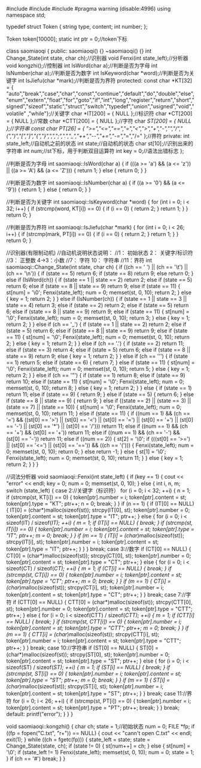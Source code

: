 #include<iostream>
#include<string>
#include<fstream>
#pragma warning (disable:4996)
using namespace std;

typedef struct Token
{
	string type, content;
	int number;
};

Token token[10000];
static int ptr = 0;//token下标

class saomiaoqi
{
public:
	saomiaoqi() {}
	~saomiaoqi() {}
	int Change_State(int state, char ch);//识别器
	void Fenxi(int state_left);//分析器
	void kongzhi();//控制器
	int IsWord(char a);//判断是否为字母
	int IsNumber(char a);//判断是否为数字
	int IsKeyword(char *word);//判断是否为关键字
	int IsJiefu(char *mark);//判断是否为界符
protected:
	const char *KT[32] = { "auto","break","case","char","const","continue","default","do","double","else","enum","extern","float","for","goto","if","int","long","register","return","short","signed","sizeof","static","struct","switch","typedef","union","usigned","void","volatile" ,"while"};//关键字
	char *IT[200] = { NULL };//标识符
	char *CT[200] = { NULL };//常数
	char *CTT[200] = { NULL };//字符
	char *ST[200] = { NULL };//字符串
	const char *PT[26] = { ">=","<=","==","=","<",">","+","-","*","/","(",")","[","]","{","}",",",";",".","_","++","--","+=","-=","*=","/=" };//界符
private:
	int state_left;//自动机之前的状态
	int state;//自动机的状态
	char st[10];//识别出来的字符串
	int num;//st下标，用于判断双目运算符
	int key = 0;//语法出错标志
};

//判断是否为字母
int saomiaoqi::IsWord(char a)
{
	if (((a >= 'a') && (a <= 'z')) || ((a >= 'A') && (a <= 'Z')))
	{
		return 1;
	}
	else
	{
		return 0;
	}
}

//判断是否为数字
int saomiaoqi::IsNumber(char a)
{
	if ((a >= '0') && (a <= '9'))
	{
		return 1;
	}
	else
	{
		return 0;
	}
}

//判断是否为关键字
int saomiaoqi::IsKeyword(char *word)
{
	for (int i = 0; i < 32; i++)
	{
		if (strcmp(word, KT[i]) == 0)
		{
			if (i == 0)
			{
				return 2;
			}
			return 1;
		}
	}
	return 0;
}

//判断是否为界符
int saomiaoqi::IsJiefu(char *mark)
{
	for (int i = 0; i < 26; i++)
	{
		if (strcmp(mark, PT[i]) == 0)
		{
			if (i == 0)
			{
				return 2;
			}
			return 1;
		}
	}
	return 0;
}

//识别器(有限制动机)
//自动机说明状态说明：
//1： 初始状态 2：   关键字/标识符
//3： 正整数   4->3：小数
//7： 字符     10：   字符串
//11：界符
int saomiaoqi::Change_State(int state, char ch)
{
	if ((ch == ' ') || (ch == '\t') || (ch == '\n'))
	{
		if (state == 5)
			return 6;
		if (state == 8)
			return 9;
		else return 0;
	}
	else if (IsWord(ch))
	{
		if (state == 1 || state == 2)
			return 2;
		else if (state == 5)
			return 6;
		else if (state == 8 || state == 9)
			return 9;
		else if (state == 11)
		{
			st[num] = '\0';
			Fenxi(state_left);
			num = 0;
			memset(st, 0, 10);
			return 2;
		}
		else
		{
			key = 1;
			return 2;
		}
	}
	else if (IsNumber(ch))
	{
		if (state == 1 || state == 3 || state == 4)
			return 3;
		else if (state == 2)
			return 2;
		else if (state == 5)
			return 6;
		else if (state == 8 || state == 9)
			return 9;
		else if (state == 11)
		{
			st[num] = '\0';
			Fenxi(state_left);
			num = 0;
			memset(st, 0, 10);
			return 3;
		}
		else
		{
			key = 1;
			return 2;
		}
	}
	else if (ch == '_')
	{
		if (state == 1 || state == 2)
			return 2;
		else if (state = 5)
			return 6;
		else if (state == 8 || state == 9)
			return 9;
		else if (state == 11)
		{
			st[num] = '\0';
			Fenxi(state_left);
			num = 0;
			memset(st, 0, 10);
			return 2;
		}
		else
		{
			key = 1;
			return 2;
		}
	}
	else if (ch == '.')
	{
		if (state == 2)
			return 11;
		else if (state == 3)
			return 4;
		else if (state = 5)
			return 6;
		else if (state == 8 || state == 9)
			return 9;
		else
		{
			key = 1;
			return 2;
		}
	}
	else if (ch == '\'')
	{
		if (state == 1)
			return 5;
		else if (state == 6)
		{
			return 7;
		}
		else if (state == 11)
		{
			st[num] = '\0';
			Fenxi(state_left);
			num = 0;
			memset(st, 0, 10);
			return 5;
		}
		else
		{
			key = 1;
			return 2;
		}
	}
	else if (ch == '\"')
	{
		if (state == 1)
			return 8;
		else if (state == 9)
			return 10;
		else if (state == 11)
		{
			st[num] = '\0';
			Fenxi(state_left);
			num = 0;
			memset(st, 0, 10);
			return 8;
		}
		else
		{
			key = 1;
			return 2;
		}
	}
	else
	{
		if (state == 1)
			return 11;
		else if (state == 9)
		{
			return 9;
		}
		else if (state == 5)
		{
			return 6;
		}
		else if (state == 8 || state == 9)
		{
			return 9;
		}
		else if ((state == 2) || (state == 3) || (state == 7) || (state == 10))
		{
			st[num] = '\0';
			Fenxi(state_left);
			num = 0;
			memset(st, 0, 10);
			return 11;
		}
		else if (state == 11)
		{
			if ((num == 1) && (ch == '=') && ((st[0] == '>') || (st[0] == '<') || (st[0] == '=') || (st[0] == '+') || (st[0] == '-') || (st[0] == '*') || (st[0] == '/')))
				return 11;
			else if ((num == 1) && (ch == '+') && (st[0] == '+'))
				return 11;
			else if ((num == 1) && (ch == '-') && (st[0] == '-'))
				return 11;
			else if ((num == 2))
			{
				st[2] = '\0';
				if (((st[0] == '>=') || (st[0] == '<=') || (st[0] == '==')) && ((ch == '(')))
				{
					Fenxi(state_left);
					num = 0;
					memset(st, 0, 10);
					return 0;
				}
				else
					return -1;
			}
			else
			{
				st[1] = '\0';
				Fenxi(state_left);
				num = 0;
				memset(st, 0, 10);
				return 11;
			}
		}
		else
		{
			key = 1;
			return 2;
		}
	}
}

//词法分析器
void saomiaoqi::Fenxi(int state_left)
{
	if (key == 1)
	{
		cout << "error" << endl;
		key = 0;
		num = 0;
		memset(st, 0, 10);
	}
	else
	{
		int i, n, m;
		switch (state_left)
		{
		case 2://关键字（标识符）
			for (i = 0; i < 32; ++i)
			{
				n = 1;
				if (strcmp(st, KT[i]) == 0)
				{
					token[ptr].number = i;
					token[ptr].content = st;
					token[ptr].type = "KT";
					ptr++;
					n = 0;
					break;
				}
			}
			if (n == 1)
			{
				if (IT[0] == NULL)
				{
					IT[0] = (char*)malloc(sizeof(st));
					strcpy(IT[0], st);
					token[ptr].number = 0;
					token[ptr].content = st;
					token[ptr].type = "IT";
					ptr++;
				}
				else
				{
					for (i = 0; i < sizeof(IT) / sizeof(*IT); ++i)
					{
						m = 1;
						if (IT[i] == NULL)
						{
							break;
						}
						if (strcmp(st, IT[i]) == 0)
						{
							token[ptr].number = i;
							token[ptr].content = st;
							token[ptr].type = "IT";
							ptr++;
							m = 0;
							break;
						}
					}
					if (m == 1)
					{
						IT[i] = (char*)malloc(sizeof(st));
						strcpy(IT[i], st);
						token[ptr].number = i;
						token[ptr].content = st;
						token[ptr].type = "IT";
						ptr++;
					}
				}
			}
			break;
		case 3://数字
			if (CT[0] == NULL)
			{
				CT[0] = (char*)malloc(sizeof(st));
				strcpy(CT[0], st);
				token[ptr].number = 0;
				token[ptr].content = st;
				token[ptr].type = "CT";
				ptr++;
			}
			else
			{
				for (i = 0; i < sizeof(CT) / sizeof(*CT); ++i)
				{
					m = 1;
					if (CT[i] == NULL)
					{
						break;
					}
					if (strcmp(st, CT[i]) == 0)
					{
						token[ptr].number = i;
						token[ptr].content = st;
						token[ptr].type = "CT";
						ptr++;
						m = 0;
						break;
					}
				}
				if (m == 1)
				{
					CT[i] = (char*)malloc(sizeof(st));
					strcpy(CT[i], st);
					token[ptr].number = i;
					token[ptr].content = st;
					token[ptr].type = "CT";
					ptr++;
				}
			}
			break;
		case 7://字符
			if (CTT[0] == NULL)
			{
				CTT[0] = (char*)malloc(sizeof(st));
				strcpy(CTT[0], st);
				token[ptr].number = 0;
				token[ptr].content = st;
				token[ptr].type = "CTT";
				ptr++;
			}
			else
			{
				for (i = 0; i < sizeof(CTT) / sizeof(*CTT); ++i)
				{
					m = 1;
					if (CTT[i] == NULL)
					{
						break;
					}
					if (strcmp(st, CTT[i]) == 0)
					{
						token[ptr].number = i;
						token[ptr].content = st;
						token[ptr].type = "CTT";
						ptr++;
						m = 0;
						break;
					}
				}
				if (m == 1)
				{
					CTT[i] = (char*)malloc(sizeof(st));
					strcpy(CTT[i], st);
					token[ptr].number = i;
					token[ptr].content = st;
					token[ptr].type = "CTT";
					ptr++;
				}
			}
			break;
		case 10://字符串
			if (ST[0] == NULL)
			{
				ST[0] = (char*)malloc(sizeof(st));
				strcpy(ST[0], st);
				token[ptr].number = 0;
				token[ptr].content = st;
				token[ptr].type = "ST";
				ptr++;
			}
			else
			{
				for (i = 0; i < sizeof(ST) / sizeof(*ST); ++i)
				{
					m = 1;
					if (ST[i] == NULL)
					{
						break;
					}
					if (strcmp(st, ST[i]) == 0)
					{
						token[ptr].number = i;
						token[ptr].content = st;
						token[ptr].type = "ST";
						ptr++;
						m = 0;
						break;
					}
				}
				if (m == 1)
				{
					ST[i] = (char*)malloc(sizeof(st));
					strcpy(ST[i], st);
					token[ptr].number = i;
					token[ptr].content = st;
					token[ptr].type = "ST";
					ptr++;
				}
			}
			break;
		case 11://界符
			for (i = 0; i < 26; ++i)
			{
				if (strcmp(st, PT[i]) == 0)
				{
					token[ptr].number = i;
					token[ptr].content = st;
					token[ptr].type = "PT";
					ptr++;
					break;
				}
			}
			break;
		default:
			printf("error");
		}
	}
}

void saomiaoqi::kongzhi()
{
	char ch;
	state = 1;//初始状态
	num = 0;
	FILE *fp;
	if ((fp = fopen("C.txt", "r+")) == NULL)
	{
		cout << "cann't open C.txt" << endl;
		exit(1);
	}
	while ((ch = fgetc(fp)))
	{
		state_left = state;
		state = Change_State(state, ch);
		if (state != 0)
		{
			st[num++] = ch;
		}
		else
		{
			st[num] = '\0';
			if (state_left != 1)
				Fenxi(state_left);
			memset(st, 0, 10);
			num = 0;
			state = 1;
		}
		if (ch == '#')
			break;
	}
}
